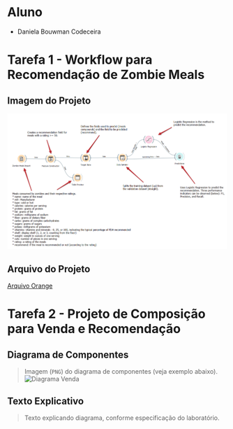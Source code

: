# Aluno
* Daniela Bouwman Codeceira

# Tarefa 1 - Workflow para Recomendação de Zombie Meals

## Imagem do Projeto
![Workflow Orange](images/ImagemOrangeDataFlow.png)

## Arquivo do Projeto
[Arquivo Orange](https://github.com/danibouw/component2learn/blob/master/labs/2021/01-data-flow/solucoes/danibouw/orange/zombie-meals-solucao.ows)

# Tarefa 2 - Projeto de Composição para Venda e Recomendação

## Diagrama de Componentes

> Imagem (`PNG`) do diagrama de componentes (veja exemplo abaixo).
![Diagrama Venda](images/diagrama-componentes-venda.png)

## Texto Explicativo

> Texto explicando diagrama, conforme especificação do laboratório.
